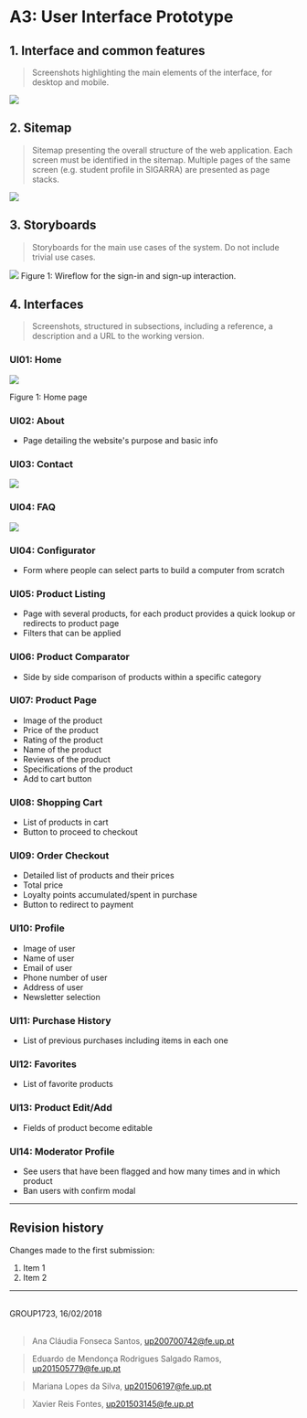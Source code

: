 # A3: User Interface Prototype

## 1. Interface and common features

> Screenshots highlighting the main elements of the interface, for desktop and mobile.

![](./Interfaces/Interface_and_common_features.png)

## 2. Sitemap

> Sitemap presenting the overall structure of the web application.
> Each screen must be identified in the sitemap.
> Multiple pages of the same screen (e.g. student profile in SIGARRA) are presented as page stacks.

![](./A3_sitemap.png)


## 3. Storyboards

> Storyboards for the main use cases of the system.
> Do not include trivial use cases.

![](./StoryBoards/Wireflow_for_the_sign-in_and_sign-up_interaction.png)
Figure 1: Wireflow for the sign-in and sign-up interaction.

## 4. Interfaces

> Screenshots, structured in subsections, including a reference, a description and a URL to the working version.

### UI01: Home

![](./Interfaces/Home_page.png)

Figure 1: Home page

### UI02: About
* Page detailing the website's purpose and basic info

### UI03: Contact

![](./Interfaces/Contacts_us_page.png)

### UI04: FAQ

![](./Interfaces/FAQ_page.png)

### UI04: Configurator
* Form where people can select parts to build a computer from scratch

### UI05: Product Listing
* Page with several products, for each product provides a quick lookup or redirects to product page
* Filters that can be applied

### UI06: Product Comparator
* Side by side comparison of products within a specific category

### UI07: Product Page
* Image of the product
* Price of the product
* Rating of the product
* Name of the product
* Reviews of the product
* Specifications of the product
* Add to cart button

### UI08: Shopping Cart
* List of products in cart
* Button to proceed to checkout 

### UI09: Order Checkout
* Detailed list of products and their prices
* Total price
* Loyalty points accumulated/spent in purchase
* Button to redirect to payment

### UI10: Profile
* Image of user
* Name of user
* Email of user
* Phone number of user
* Address of user
* Newsletter selection

### UI11: Purchase History
* List of previous purchases including items in each one

### UI12: Favorites
* List of favorite products

### UI13: Product Edit/Add
* Fields of product become editable

### UI14: Moderator Profile
* See users that have been flagged and how many times and in which product
* Ban users with confirm modal

***

## Revision history

Changes made to the first submission:
1. Item 1
1. Item 2

***

<br>
GROUP1723, 16/02/2018
<br>
<br>

> Ana Cláudia Fonseca Santos, up200700742@fe.up.pt

> Eduardo de Mendonça Rodrigues Salgado Ramos, up201505779@fe.up.pt

> Mariana Lopes da Silva, up201506197@fe.up.pt

> Xavier Reis Fontes, up201503145@fe.up.pt
